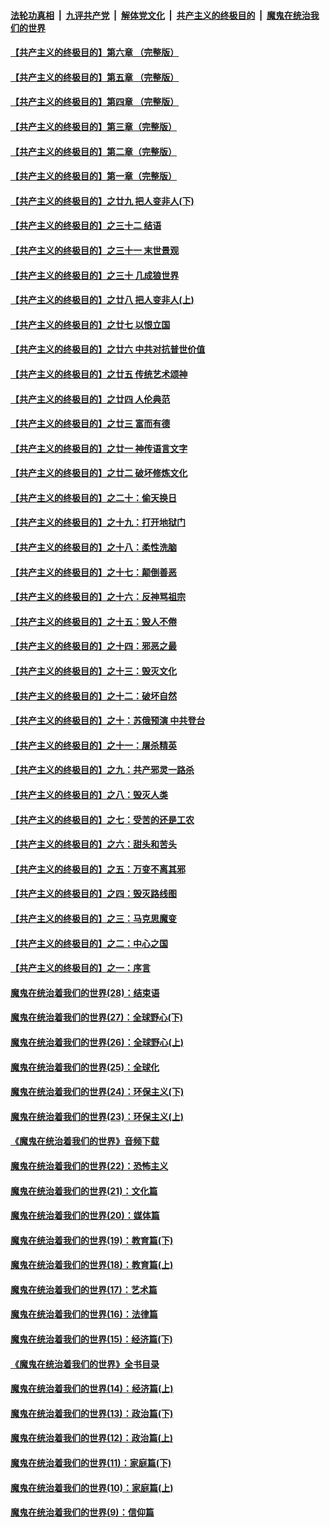 ####  [法轮功真相](../../../../basic/blob/master/README.md?t=06202131) &nbsp;|&nbsp; [九评共产党](../../../../9ping.md/blob/master/README.md?t=06202131) &nbsp;|&nbsp; [解体党文化](../../../../jtdwh.md/blob/master/README.md?t=06202131)  &nbsp;|&nbsp; [共产主义的终极目的](../../../../gczydzjmd.md/blob/master/README.md?t=06202131) &nbsp;|&nbsp; [魔鬼在统治我们的世界](../../../../mgztzwmdsj.md/blob/master/README.md?t=06202131) 

#### [【共产主义的终极目的】第六章 （完整版）](../pages/nsc422/n11428913.md?t=06202131) 

#### [【共产主义的终极目的】第五章 （完整版）](../pages/nsc422/n11428912.md?t=06202131) 

#### [【共产主义的终极目的】第四章 （完整版）](../pages/nsc422/n11428907.md?t=06202131) 

#### [【共产主义的终极目的】第三章（完整版）](../pages/nsc422/n11428848.md?t=06202131) 

#### [【共产主义的终极目的】第二章（完整版）](../pages/nsc422/n11428831.md?t=06202131) 

#### [【共产主义的终极目的】第一章（完整版）](../pages/nsc422/n11417651.md?t=06202131) 

#### [【共产主义的终极目的】之廿九 把人变非人(下)](../pages/nsc422/n11344140.md?t=06202131) 

#### [【共产主义的终极目的】之三十二 结语](../pages/nsc422/n11360535.md?t=06202131) 

#### [【共产主义的终极目的】之三十一 末世景观](../pages/nsc422/n11351129.md?t=06202131) 

#### [【共产主义的终极目的】之三十 几成狼世界](../pages/nsc422/n11348280.md?t=06202131) 

#### [【共产主义的终极目的】之廿八 把人变非人(上)](../pages/nsc422/n11340492.md?t=06202131) 

#### [【共产主义的终极目的】之廿七 以恨立国](../pages/nsc422/n11336944.md?t=06202131) 

#### [【共产主义的终极目的】之廿六 中共对抗普世价值](../pages/nsc422/n11324785.md?t=06202131) 

#### [【共产主义的终极目的】之廿五 传统艺术颂神](../pages/nsc422/n11296396.md?t=06202131) 

#### [【共产主义的终极目的】之廿四 人伦典范](../pages/nsc422/n11296397.md?t=06202131) 

#### [【共产主义的终极目的】之廿三 富而有德](../pages/nsc422/n11283598.md?t=06202131) 

#### [【共产主义的终极目的】之廿一 神传语言文字](../pages/nsc422/n11263265.md?t=06202131) 

#### [【共产主义的终极目的】之廿二 破坏修炼文化](../pages/nsc422/n11245728.md?t=06202131) 

#### [【共产主义的终极目的】之二十：偷天换日](../pages/nsc422/n11238846.md?t=06202131) 

#### [【共产主义的终极目的】之十九：打开地狱门](../pages/nsc422/n11206376.md?t=06202131) 

#### [【共产主义的终极目的】之十八：柔性洗脑](../pages/nsc422/n11199994.md?t=06202131) 

#### [【共产主义的终极目的】之十七：颠倒善恶](../pages/nsc422/n11179782.md?t=06202131) 

#### [【共产主义的终极目的】之十六：反神骂祖宗](../pages/nsc422/n11166798.md?t=06202131) 

#### [【共产主义的终极目的】之十五：毁人不倦](../pages/nsc422/n11166792.md?t=06202131) 

#### [【共产主义的终极目的】之十四：邪恶之最](../pages/nsc422/n11150249.md?t=06202131) 

#### [【共产主义的终极目的】之十三：毁灭文化](../pages/nsc422/n11135227.md?t=06202131) 

#### [【共产主义的终极目的】之十二：破坏自然](../pages/nsc422/n11135214.md?t=06202131) 

#### [【共产主义的终极目的】之十：苏俄预演 中共登台](../pages/nsc422/n11118424.md?t=06202131) 

#### [【共产主义的终极目的】之十一：屠杀精英](../pages/nsc422/n11118442.md?t=06202131) 

#### [【共产主义的终极目的】之九：共产邪灵一路杀](../pages/nsc422/n11114139.md?t=06202131) 

#### [【共产主义的终极目的】之八：毁灭人类](../pages/nsc422/n11108503.md?t=06202131) 

#### [【共产主义的终极目的】之七：受苦的还是工农](../pages/nsc422/n11101809.md?t=06202131) 

#### [【共产主义的终极目的】之六：甜头和苦头](../pages/nsc422/n11096971.md?t=06202131) 

#### [【共产主义的终极目的】之五：万变不离其邪](../pages/nsc422/n11091285.md?t=06202131) 

#### [【共产主义的终极目的】之四：毁灭路线图](../pages/nsc422/n11086284.md?t=06202131) 

#### [【共产主义的终极目的】之三：马克思魔变](../pages/nsc422/n11061941.md?t=06202131) 

#### [【共产主义的终极目的】之二：中心之国](../pages/nsc422/n11047728.md?t=06202131) 

#### [【共产主义的终极目的】之一：序言](../pages/nsc422/n11086077.md?t=06202131) 

#### [魔鬼在统治着我们的世界(28)：结束语](../pages/nsc422/n10936246.md?t=06202131) 

#### [魔鬼在统治着我们的世界(27)：全球野心(下)](../pages/nsc422/n10928319.md?t=06202131) 

#### [魔鬼在统治着我们的世界(26)：全球野心(上)](../pages/nsc422/n10900318.md?t=06202131) 

#### [魔鬼在统治着我们的世界(25)：全球化](../pages/nsc422/n10788205.md?t=06202131) 

#### [魔鬼在统治着我们的世界(24)：环保主义(下)](../pages/nsc422/n10695307.md?t=06202131) 

#### [魔鬼在统治着我们的世界(23)：环保主义(上)](../pages/nsc422/n10688613.md?t=06202131) 

#### [《魔鬼在统治着我们的世界》音频下载](../pages/nsc422/n10635553.md?t=06202131) 

#### [魔鬼在统治着我们的世界(22)：恐怖主义](../pages/nsc422/n10614727.md?t=06202131) 

#### [魔鬼在统治着我们的世界(21)：文化篇](../pages/nsc422/n10597706.md?t=06202131) 

#### [魔鬼在统治着我们的世界(20)：媒体篇](../pages/nsc422/n10586579.md?t=06202131) 

#### [魔鬼在统治着我们的世界(19)：教育篇(下)](../pages/nsc422/n10564808.md?t=06202131) 

#### [魔鬼在统治着我们的世界(18)：教育篇(上)](../pages/nsc422/n10526970.md?t=06202131) 

#### [魔鬼在统治着我们的世界(17)：艺术篇](../pages/nsc422/n10499093.md?t=06202131) 

#### [魔鬼在统治着我们的世界(16)：法律篇](../pages/nsc422/n10485969.md?t=06202131) 

#### [魔鬼在统治着我们的世界(15)：经济篇(下)](../pages/nsc422/n10469975.md?t=06202131) 

#### [《魔鬼在统治着我们的世界》全书目录](../pages/nsc422/n10464261.md?t=06202131) 

#### [魔鬼在统治着我们的世界(14)：经济篇(上)](../pages/nsc422/n10457370.md?t=06202131) 

#### [魔鬼在统治着我们的世界(13)：政治篇(下)](../pages/nsc422/n10448270.md?t=06202131) 

#### [魔鬼在统治着我们的世界(12)：政治篇(上)](../pages/nsc422/n10444576.md?t=06202131) 

#### [魔鬼在统治着我们的世界(11)：家庭篇(下)](../pages/nsc422/n10440961.md?t=06202131) 

#### [魔鬼在统治着我们的世界(10)：家庭篇(上)](../pages/nsc422/n10435448.md?t=06202131) 

#### [魔鬼在统治着我们的世界(9)：信仰篇](../pages/nsc422/n10432159.md?t=06202131) 

